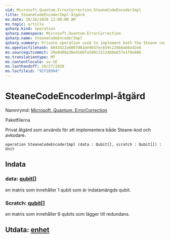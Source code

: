 ```yaml
---
uid: Microsoft.Quantum.ErrorCorrection.SteaneCodeEncoderImpl
title: SteaneCodeEncoderImpl-åtgärd
ms.date: 10/26/2020 12:00:00 AM
ms.topic: article
qsharp.kind: operation
qsharp.namespace: Microsoft.Quantum.ErrorCorrection
qsharp.name: SteaneCodeEncoderImpl
qsharp.summary: Private operation used to implement both the Steane code encoder and decoder.
ms.openlocfilehash: b843422a6007d01de9b57ec659c229b8ab0ad2e6
ms.sourcegitcommit: 29e0d88a30e4166fa580132124b0eb57e1f0e986
ms.translationtype: MT
ms.contentlocale: sv-SE
ms.lasthandoff: 10/27/2020
ms.locfileid: "92726994"
---
```

# <a name="steanecodeencoderimpl-operation"></a>SteaneCodeEncoderImpl-åtgärd

Namnrymd: [Microsoft. Quantum. ErrorCorrection](xref:Microsoft.Quantum.ErrorCorrection)

Paketfilerna [](https://nuget.org/packages/)


Privat åtgärd som används för att implementera både Steane-kod och avkodare.

```qsharp
operation SteaneCodeEncoderImpl (data : Qubit[], scratch : Qubit[]) : Unit
```


## <a name="input"></a>Indata

### <a name="data--qubit"></a>data: [qubit](xref:microsoft.quantum.lang-ref.qubit)[]

en matris som innehåller 1 qubit som är indatamängds qubit.


### <a name="scratch--qubit"></a>Scratch: [qubit](xref:microsoft.quantum.lang-ref.qubit)[]

en matris som innehåller 6 qubits som lägger till redundans.



## <a name="output--unit"></a>Utdata: [enhet](xref:microsoft.quantum.lang-ref.unit)

